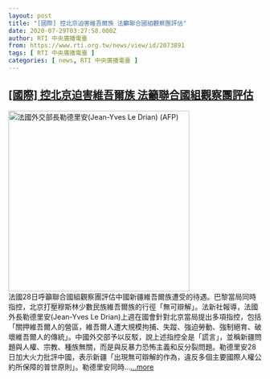 ```yaml
---
layout: post
title: "[國際] 控北京迫害維吾爾族 法籲聯合國組觀察團評估"
date: 2020-07-29T03:27:58.000Z
author: RTI 中央廣播電臺
from: https://www.rti.org.tw/news/view/id/2073891
tags: [ RTI 中央廣播電臺 ]
categories: [ news, RTI 中央廣播電臺 ]
---
```

<!--1595993278000-->
[[國際] 控北京迫害維吾爾族 法籲聯合國組觀察團評估](https://www.rti.org.tw/news/view/id/2073891)
------

<div>
<img src="https://static.rti.org.tw/assets/thumbnails/2020/05/28/ad50587e2e7cf880439d2fb6e504ff25.jpg" width="360" alt="法國外交部長勒德里安(Jean-Yves Le Drian) (AFP)" title="法國外交部長勒德里安(Jean-Yves Le Drian) (AFP)"><br>法國28日呼籲聯合國組觀察團評估中國新疆維吾爾族遭受的待遇。巴黎當局同時指控，北京打壓穆斯林少數民族維吾爾族的行徑「無可辯解」。法新社報導，法國外長勒德里安(Jean-Yves Le Drian)上週在國會針對北京當局提出多項指控，包括「關押維吾爾人的營區，維吾爾人遭大規模拘捕、失蹤、強迫勞動、強制絕育、破壞維吾爾人的傳統」。中國外交部予以反駁，說上述指控全是「謊言」，並稱新疆問題與人權、宗教、種族無關，而是與反暴力恐怖主義和反分裂問題。勒德里安28日加大火力批評中國，表示新疆「出現無可辯解的作為，違反多個主要國際人權公約所保障的普世原則」。勒德里安同時...<a target="_blank" href="https://www.rti.org.tw/news/view/id/2073891">...more</a>
</div>
